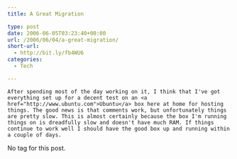 ```yaml
---
title: A Great Migration

type: post
date: 2006-06-05T03:23:40+00:00
url: /2006/06/04/a-great-migration/
short-url:
  - http://bit.ly/fb4WU6
categories:
  - Tech

---
```

<div class='microid-mailto+http:sha1:99d192e987cff700ab1df147579ec1c4fc320596'>
  
    After spending most of the day working on it, I think that I've got everything set up for a decent test on an <a href="http://www.ubuntu.com">Ubuntu</a> box here at home for hosting things. The good news is that comments work, but unfortunately things are pretty slow. This is almost certainly because the box I'm running things on is dreadfully slow and doesn't have much RAM. If things continue to work well I should have the good box up and running within a couple of days.
  
</div>No tag for this post.